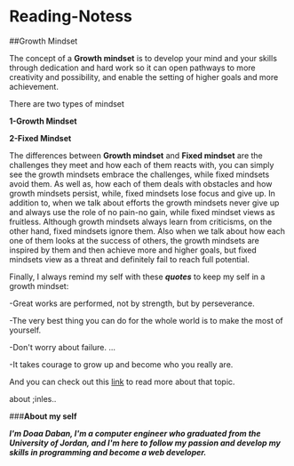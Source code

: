 # Reading-Notess
##Growth Mindset

The concept of a **Growth mindset** is to develop your mind and your skills through dedication and hard work so it can open pathways to more creativity and possibility, and enable the setting of higher goals and more achievement.

There are two types of mindset

**1-Growth Mindset**

**2-Fixed Mindset**

The differences between **Growth mindset** and **Fixed mindset** are the challenges they meet and how each of them reacts with, you can simply see the growth mindsets embrace the challenges, while fixed mindsets avoid them. 
As well as, how each of them deals with obstacles and how growth mindsets persist, while, fixed mindsets lose focus and give up.
In addition to, when we talk about efforts the growth mindsets never give up and always use the role of no pain-no gain, while fixed mindset views as fruitless. Although growth mindsets always learn from criticisms, on the other hand, fixed mindsets ignore them.
Also when we talk about how each one of them looks at the success of others, the growth mindsets are inspired by them and then achieve more and higher goals, but fixed mindsets view as a threat and definitely fail to reach full potential. 

Finally, I always remind my self with these ***quotes*** to keep my self in a growth mindset:

-Great works are performed, not by strength, but by perseverance.

-The very best thing you can do for the whole world is to make the most of yourself.

-Don't worry about failure. ...

-It takes courage to grow up and become who you really are.

And you can check out this [link](https://www.atlassian.com/blog/inside-atlassian/growth-mindset) to read more about that topic.

about ;inles..


###**About my self**

***I'm Doaa Daban, I'm a computer engineer who graduated from the University of Jordan, and I'm here to follow my passion and develop my skills in programming and become a web developer.***        
